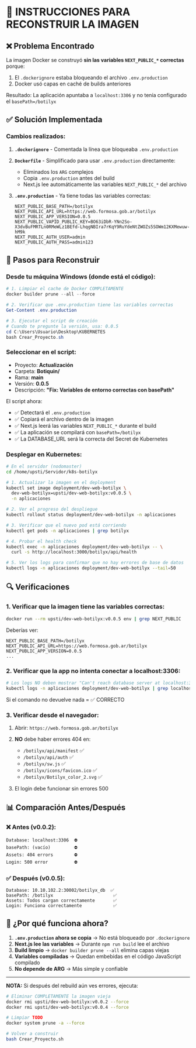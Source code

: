 # 🔧 INSTRUCCIONES PARA RECONSTRUIR LA IMAGEN

## ❌ Problema Encontrado

La imagen Docker se construyó **sin las variables `NEXT_PUBLIC_*` correctas** porque:
1. El `.dockerignore` estaba bloqueando el archivo `.env.production`
2. Docker usó capas en caché de builds anteriores

Resultado: La aplicación apuntaba a `localhost:3306` y no tenía configurado el `basePath=/botilyx`

## ✅ Solución Implementada

### Cambios realizados:

1. **`.dockerignore`** - Comentada la línea que bloqueaba `.env.production`
2. **`Dockerfile`** - Simplificado para usar `.env.production` directamente:
   - Eliminados los `ARG` complejos
   - Copia `.env.production` antes del build
   - Next.js lee automáticamente las variables `NEXT_PUBLIC_*` del archivo

3. **`.env.production`** - Ya tiene todas las variables correctas:
   ```env
   NEXT_PUBLIC_BASE_PATH=/botilyx
   NEXT_PUBLIC_API_URL=https://web.formosa.gob.ar/botilyx
   NEXT_PUBLIC_APP_VERSION=0.0.5
   NEXT_PUBLIC_VAPID_PUBLIC_KEY=BO63iDbR-YNn2So-X3dvBuFMRTLn0RMeWLz1BEfd-LhqgNBIra7rKqY9RuYdeNtZWOZs5SOWm12KXMewuw-hM9k
   NEXT_PUBLIC_AUTH_USER=admin
   NEXT_PUBLIC_AUTH_PASS=admin123
   ```

## 🚀 Pasos para Reconstruir

### Desde tu máquina Windows (donde está el código):

```powershell
# 1. Limpiar el cache de Docker COMPLETAMENTE
docker builder prune --all --force

# 2. Verificar que .env.production tiene las variables correctas
Get-Content .env.production

# 3. Ejecutar el script de creación
# Cuando te pregunte la versión, usa: 0.0.5
cd C:\Users\Usuario\Desktop\KUBERNETES
bash Crear_Proyecto.sh
```

### Seleccionar en el script:
- Proyecto: **Actualización**
- Carpeta: **Botiquin/**
- Rama: **main**
- Versión: **0.0.5**
- Descripción: **"Fix: Variables de entorno correctas con basePath"**

El script ahora:
- ✅ Detectará el `.env.production`
- ✅ Copiará el archivo dentro de la imagen
- ✅ Next.js leerá las variables `NEXT_PUBLIC_*` durante el build
- ✅ La aplicación se compilará con `basePath=/botilyx`
- ✅ La DATABASE_URL será la correcta del Secret de Kubernetes

### Desplegar en Kubernetes:

```bash
# En el servidor (nodomaster)
cd /home/upsti/Servidor/k8s-botilyx

# 1. Actualizar la imagen en el deployment
kubectl set image deployment/dev-web-botilyx \
  dev-web-botilyx=upsti/dev-web-botilyx:v0.0.5 \
  -n aplicaciones

# 2. Ver el progreso del despliegue
kubectl rollout status deployment/dev-web-botilyx -n aplicaciones

# 3. Verificar que el nuevo pod está corriendo
kubectl get pods -n aplicaciones | grep botilyx

# 4. Probar el health check
kubectl exec -n aplicaciones deployment/dev-web-botilyx -- \
  curl -s http://localhost:3000/botilyx/api/health

# 5. Ver los logs para confirmar que no hay errores de base de datos
kubectl logs -n aplicaciones deployment/dev-web-botilyx --tail=50
```

## 🔍 Verificaciones

### 1. Verificar que la imagen tiene las variables correctas:

```bash
docker run --rm upsti/dev-web-botilyx:v0.0.5 env | grep NEXT_PUBLIC
```

Deberías ver:
```
NEXT_PUBLIC_BASE_PATH=/botilyx
NEXT_PUBLIC_API_URL=https://web.formosa.gob.ar/botilyx
NEXT_PUBLIC_APP_VERSION=0.0.5
...
```

### 2. Verificar que la app no intenta conectar a localhost:3306:

```bash
# Los logs NO deben mostrar "Can't reach database server at localhost:3306"
kubectl logs -n aplicaciones deployment/dev-web-botilyx | grep localhost:3306
```

Si el comando no devuelve nada = ✅ CORRECTO

### 3. Verificar desde el navegador:

1. Abrir: `https://web.formosa.gob.ar/botilyx`
2. **NO** debe haber errores 404 en:
   - `/botilyx/api/manifest` ✅
   - `/botilyx/api/auth` ✅
   - `/botilyx/sw.js` ✅
   - `/botilyx/icons/favicon.ico` ✅
   - `/botilyx/Botilyx_color_2.svg` ✅

3. El login debe funcionar sin errores 500

## 📊 Comparación Antes/Después

### ❌ Antes (v0.0.2):
```
Database: localhost:3306  ⛔
basePath: (vacío)         ⛔
Assets: 404 errors        ⛔
Login: 500 error          ⛔
```

### ✅ Después (v0.0.5):
```
Database: 10.10.102.2:30002/botilyx_db  ✅
basePath: /botilyx                       ✅
Assets: Todos cargan correctamente       ✅
Login: Funciona correctamente            ✅
```

## 🎯 ¿Por qué funciona ahora?

1. **`.env.production` ahora se copia** → No está bloqueado por `.dockerignore`
2. **Next.js lee las variables** → Durante `npm run build` lee el archivo
3. **Build limpio** → `docker builder prune --all` elimina capas viejas
4. **Variables compiladas** → Quedan embebidas en el código JavaScript compilado
5. **No depende de ARG** → Más simple y confiable

---

**NOTA:** Si después del rebuild aún ves errores, ejecuta:
```bash
# Eliminar COMPLETAMENTE la imagen vieja
docker rmi upsti/dev-web-botilyx:v0.0.2 --force
docker rmi upsti/dev-web-botilyx:v0.0.4 --force

# Limpiar TODO
docker system prune -a --force

# Volver a construir
bash Crear_Proyecto.sh
```

